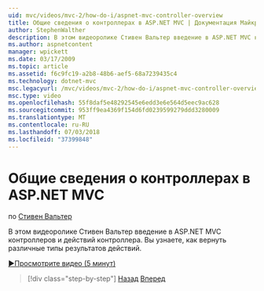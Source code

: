 ```yaml
---
uid: mvc/videos/mvc-2/how-do-i/aspnet-mvc-controller-overview
title: Общие сведения о контроллерах в ASP.NET MVC | Документация Майкрософт
author: StephenWalther
description: В этом видеоролике Стивен Вальтер введение в ASP.NET MVC контроллеров и действий контроллера. Вы узнаете, как вернуть различные типы результатов действий.
ms.author: aspnetcontent
manager: wpickett
ms.date: 03/17/2009
ms.topic: article
ms.assetid: f6c9fc19-a2b8-48b6-aef5-68a7239435c4
ms.technology: dotnet-mvc
msc.legacyurl: /mvc/videos/mvc-2/how-do-i/aspnet-mvc-controller-overview
msc.type: video
ms.openlocfilehash: 55f8daf5e48292545e6edd3e6e564d5eec9ac628
ms.sourcegitcommit: 953ff9ea4369f154d6fd0239599279ddd3280009
ms.translationtype: MT
ms.contentlocale: ru-RU
ms.lasthandoff: 07/03/2018
ms.locfileid: "37399848"
---
```

<a name="aspnet-mvc-controller-overview"></a>Общие сведения о контроллерах в ASP.NET MVC
====================
по [Стивен Вальтер](https://github.com/StephenWalther)

В этом видеоролике Стивен Вальтер введение в ASP.NET MVC контроллеров и действий контроллера. Вы узнаете, как вернуть различные типы результатов действий.

[&#9654;Просмотрите видео (5 минут)](https://channel9.msdn.com/Blogs/ASP-NET-Site-Videos/aspnet-mvc-controller-overview)

> [!div class="step-by-step"]
> [Назад](understanding-models-views-and-controllers.md)
> [Вперед](understanding-controllers-controller-actions-and-action-results.md)
